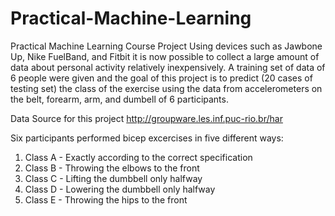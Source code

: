# Practical-Machine-Learning

Practical Machine Learning Course Project
Using devices such as Jawbone Up, Nike FuelBand, and Fitbit it is now possible to collect a large amount of data about personal activity relatively inexpensively. A training set of data of 6 people were given and the goal of this project is to predict (20 cases of testing set) the class of the exercise using the data from accelerometers on the belt, forearm, arm, and dumbell of 6 participants. <br>

Data Source for this project <http://groupware.les.inf.puc-rio.br/har> <br>

Six participants performed bicep excercises in five different ways: <br>
1. Class A - Exactly according to the correct specification <br>
2. Class B - Throwing the elbows to the front <br>
3. Class C - Lifting the dumbbell only halfway  <br>
4. Class D - Lowering the dumbbell only halfway <br>
5. Class E - Throwing the hips to the front <br>
